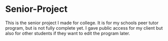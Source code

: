 # Senior-Project
This is the senior project I made for college. It is for my schools peer tutor program, but is not fully complete yet.
I gave public access for my client but also for other students if they want to edit the program later.
